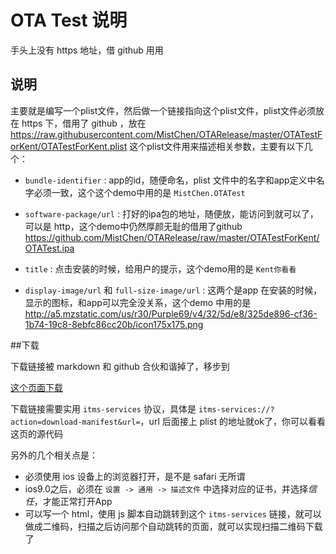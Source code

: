 
# OTA Test 说明

手头上没有 https 地址，借 github 用用


## 说明

主要就是编写一个plist文件，然后做一个链接指向这个plist文件，plist文件必须放在 https 下，借用了 github ，放在
https://raw.githubusercontent.com/MistChen/OTARelease/master/OTATestForKent/OTATestForKent.plist
这个plist文件用来描述相关参数，主要有以下几个：

* `bundle-identifier` : app的id，随便命名，plist 文件中的名字和app定义中名字必须一致，这个这个demo中用的是 `MistChen.OTATest`
	
* `software-package/url` : 打好的ipa包的地址，随便放，能访问到就可以了，可以是 http，这个demo中仍然厚颜无耻的借用了github 
	https://github.com/MistChen/OTARelease/raw/master/OTATestForKent/OTATest.ipa
	
* `title` : 点击安装的时候，给用户的提示，这个demo用的是 `Kent你看看`
	
* `display-image/url` 和 `full-size-image/url` : 这两个是app 在安装的时候，显示的图标，和app可以完全没关系，这个demo 中用的是 
	http://a5.mzstatic.com/us/r30/Purple69/v4/32/5d/e8/325de896-cf36-1b74-19c8-8ebfc86cc20b/icon175x175.png


##下载

下载链接被 markdown 和 github 合伙和谐掉了，移步到

[这个页面下载](http://7xnw7w.com1.z0.glb.clouddn.com/index.html)

下载链接需要实用 `itms-services` 协议，具体是 `itms-services://?action=download-manifest&url=`，url 后面接上 plist 的地址就ok了，你可以看看这页的源代码

另外的几个相关点是：

* 必须使用 ios 设备上的浏览器打开，是不是 safari 无所谓
* ios9.0之后，必须在 `设置 -> 通用 -> 描述文件` 中选择对应的证书，并选择*信任*，才能正常打开App
* 可以写一个 html，使用 js 脚本自动跳转到这个 `itms-services` 链接，就可以做成二维码，扫描之后访问那个自动跳转的页面，就可以实现扫描二维码下载了

